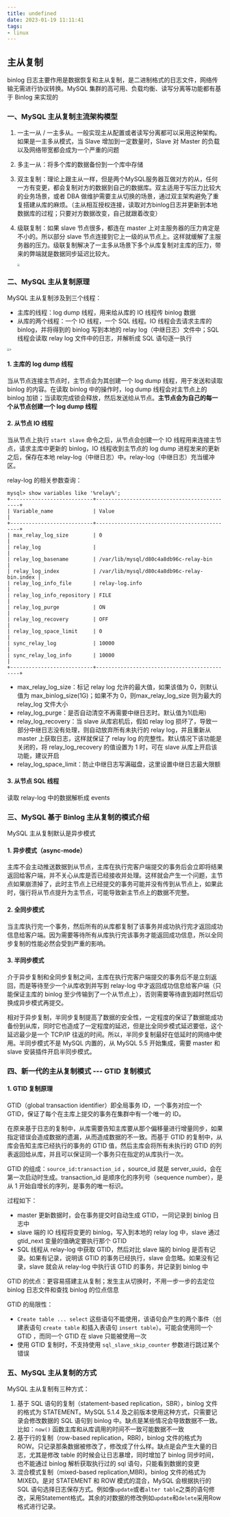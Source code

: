 ```yaml
---
title: undefined
date: 2023-01-19 11:11:41
tags:
- linux
---
```


## 主从复制

binlog 日志主要作用是数据恢复和主从复制，是二进制格式的日志文件，网络传输无需进行协议转换。MySQL 集群的高可用、负载均衡、读写分离等功能都有基于 Binlog 来实现的

### 一、MySQL 主从复制主流架构模型

1. 一主一从 / 一主多从。一般实现主从配置或者读写分离都可以采用这种架构。如果是一主多从模式，当 Slave 增加到一定数量时，Slave 对 Master 的负载以及网络带宽都会成为一个严重的问题

2. 多主一从：将多个库的数据备份到一个库中存储

3. 双主复制：理论上跟主从一样，但是两个MySQL服务器互做对方的从，任何一方有变更，都会复制对方的数据到自己的数据库。双主适用于写压力比较大的业务场景，或者 DBA 做维护需要主从切换的场景，通过双主架构避免了重复搭建从库的麻烦。（主从相互授权连接，读取对方binlog日志并更新到本地数据库的过程；只要对方数据改变，自己就跟着改变）

4. 级联复制：如果 slave 节点很多，都连在 master 上对主服务器的压力肯定是不小的。所以部分 slave 节点连接到它上一级的从节点上。这样就缓解了主服务器的压力。级联复制解决了一主多从场景下多个从库复制对主库的压力，带来的弊端就是数据同步延迟比较大。

    <img src="./image/级联复制.jpg" style="zoom:33%;" />

### 二、MySQL 主从复制原理

MySQL 主从复制涉及到三个线程：

- 主库的线程：log dump 线程，用来给从库的 IO 线程传 binlog 数据
- 从库的两个线程：一个 IO 线程，一个 SQL 线程。IO 线程会去请求主库的 binlog，并将得到的 binlog 写到本地的 relay log（中继日志）文件中；SQL 线程会读取 relay log 文件中的日志，并解析成 SQL 语句逐一执行

<img src="./image/MySQL主从复制线程.jpg" alt="s" style="zoom:40%;" />

#### 1. 主库的 log dump 线程

当从节点连接主节点时，主节点会为其创建一个 log dump 线程，用于发送和读取 binlog 的内容。在读取 binlog 中的操作时，log dump 线程会对主节点上的 binlog 加锁；当读取完成锁会释放，然后发送给从节点。**主节点会为自己的每一个从节点创建一个 log dump 线程**

#### 2. 从节点 IO 线程

当从节点上执行 `start slave` 命令之后，从节点会创建一个 IO 线程用来连接主节点，请求主库中更新的 binlog，IO 线程收到主节点的 log dump 进程发来的更新之后，保存在本地 relay-log（中继日志）中。relay-log（中继日志）充当缓冲区。

relay-log 的相关参数查询：

```mysql
mysql> show variables like '%relay%';
+---------------------------+---------------------------------------------+
| Variable_name             | Value                                       |
+---------------------------+---------------------------------------------+
| max_relay_log_size        | 0                                           |
| relay_log                 |                                             |
| relay_log_basename        | /var/lib/mysql/d80c4a8db96c-relay-bin       |
| relay_log_index           | /var/lib/mysql/d80c4a8db96c-relay-bin.index |
| relay_log_info_file       | relay-log.info                              |
| relay_log_info_repository | FILE                                        |
| relay_log_purge           | ON                                          |
| relay_log_recovery        | OFF                                         |
| relay_log_space_limit     | 0                                           |
| sync_relay_log            | 10000                                       |
| sync_relay_log_info       | 10000                                       |
+---------------------------+---------------------------------------------+
```

- max_relay_log_size：标记 relay log 允许的最大值，如果该值为 0，则默认值为 max_binlog_size(1G)；如果不为 0，则max_relay_log_size 则为最大的 relay_log 文件大小
- relay_log_purge：是否自动清空不再需要中继日志时。默认值为1(启用)
- relay_log_recovery：当 slave 从库宕机后，假如 relay log 损坏了，导致一部分中继日志没有处理，则自动放弃所有未执行的 relay log，并且重新从 master 上获取日志，这样就保证了 relay log 的完整性。默认情况下该功能是关闭的，将 relay_log_recovery 的值设置为 1 时，可在 slave 从库上开启该功能，建议开启
- relay_log_space_limit：防止中继日志写满磁盘，这里设置中继日志最大限额

#### 3. 从节点 SQL 线程

读取 relay-log 中的数据解析成 events 

### 三、MySQL 基于 Binlog 主从复制的模式介绍

MySQL 主从复制默认是异步模式

#### 1. 异步模式（async-mode）

主库不会主动推送数据到从节点，主库在执行完客户端提交的事务后会立即将结果返回给客户端，并不关心从库是否已经接收并处理。这样就会产生一个问题，主节点如果崩溃掉了，此时主节点上已经提交的事务可能并没有传到从节点上，如果此时，强行将从节点提升为主节点，可能导致新主节点上的数据不完整。

#### 2. 全同步模式

当主库执行完一个事务，然后所有的从库都复制了该事务并成功执行完才返回成功信息给客户端。因为需要等待所有从库执行完该事务才能返回成功信息，所以全同步复制的性能必然会受到严重的影响。

#### 3. 半同步模式

介于异步复制和全同步复制之间，主库在执行完客户端提交的事务后不是立刻返回，而是等待至少一个从库收到并写到 relay-log 中才返回成功信息给客户端（只能保证主库的 binlog 至少传输到了一个从节点上），否则需要等待直到超时然后切换成异步模式再提交。

相对于异步复制，半同步复制提高了数据的安全性，一定程度的保证了数据能成功备份到从库，同时它也造成了一定程度的延迟，但是比全同步模式延迟要低，这个延迟最少是一个 TCP/IP 往返的时间。所以，半同步复制最好在低延时的网络中使用。半同步模式不是 MySQL 内置的，从 MySQL 5.5 开始集成，需要 master 和 slave 安装插件开启半同步模式。

### 四、新一代的主从复制模式 --- GTID 复制模式

#### 1. GTID 复制原理

GTID（global transaction identifier）即全局事务 ID，一个事务对应一个 GTID，保证了每个在主库上提交的事务在集群中有一个唯一的 ID。

在原来基于日志的复制中，从库需要告知主库要从那个偏移量进行增量同步，如果指定错误会造成数据的遗漏，从而造成数据的不一致。而基于 GTID 的复制中，从库会告知主库已经执行的事务的 GTID 值，然后主库会将所有未执行的 GTID 的列表返回给从库，并且可以保证同一个事务只在指定的从库执行一次。

GTID 的组成：`source_id:transaction_id` ，source_id 就是 server_uuid，会在第一次启动时生成。transaction_id 是顺序化的序列号（sequence number），是从 1 开始自增长的序列，是事务的唯一标识。

过程如下：

- master 更新数据时，会在事务提交时自动生成 GTID，一同记录到 binlog 日志中
- slave 端的 IO 线程将变更的 binlog，写入到本地的 relay log 中，slave 通过 gtid_next 变量的值确定要执行那个 GTID 
- SQL 线程从 relay-log 中获取 GTID，然后对比 slave 端的 binlog 是否有记录。如果有记录，说明该 GTID 的事务已经执行，slave 会忽略。如果没有记录，slave 就会从 relay-log 中执行该 GTID 的事务，并记录到 binlog 中

GTID 的优点：更容易搭建主从复制；发生主从切换时，不用一步一步的去定位 binlog 日志文件和查找 binlog 的位点信息

GTID 的局限性：

- `Create table ... select` 这些语句不能使用，该语句会产生的两个事件（创建表语句 `create table` 和插入表语句 `insert table`）。可能会使用同一个 GTID ，而同一个 GTID 在 slave 只能被使用一次
- 使用 GTID 复制时，不支持使用 `sql_slave_skip_counter` 参数进行跳过某个错误

### 五、MySQL 主从复制的方式

MySQL 主从复制有三种方式：

1. 基于 SQL 语句的复制（statement-based replication，SBR），binlog 文件的格式为 STATEMENT。MySQL 5.1.4 及之前版本使用这种方式，只需要记录会修改数据的 SQL 语句到 binlog 中。缺点是某些情况会导致数据不一致。比如：`now()` 函数主库和从库调用的时间不一致可能数据不一致
2. 基于行的复制（row-based replication，RBR)，binlog 文件的格式为 ROW。只记录那条数据被修改了，修改成了什么样。缺点是会产生大量的日志，尤其是修改 table 的时候会让日志暴增，同时增加了 binlog 同步时间，也不能通过 binlog 解析获取执行过的 sql 语句，只能看到数据的变更
3. 混合模式复制（mixed-based replication,MBR)。binlog 文件的格式为 MIXED。是对 STATEMENT 和 ROW 模式的混合，MySQL 会根据执行的 SQL 语句选择日志保存方式。例如像`update`或者`alter table`之类的语句修改，采用Statement格式。其余的对数据的修改例如`update`和`delete`采用Row格式进行记录。


































